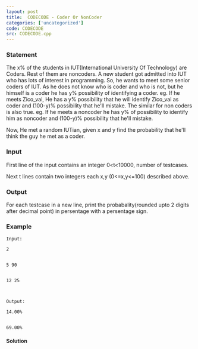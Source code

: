 ```yaml
---
layout: post
title:  CODECODE - Coder Or NonCoder
categories: ['uncategorized']
code: CODECODE
src: CODECODE.cpp
---
```


### **Statement**

The x% of the students in IUT(International University Of Technology) are
Coders. Rest of them are noncoders. A new student got admitted into IUT who
has lots of interest in programming. So, he wants to meet some senior coders
of IUT. As he does not know who is coder and who is not, but he himself is a
coder he has y% possibility of identifying a coder. eg. If he meets Zico_vai,
He has a y% possibility that he will identify Zico_vai as coder and (100-y)%
possibility that he'll mistake. The similar for non coders is also true. eg.
If he meets a noncoder he has y% of possibility to identify him as noncoder
and (100-y)% possibility that he'll mistake.

Now, He met a random IUTian, given x and y find the probability that he'll
think the guy he met as a coder.

### Input

First line of the input contains an integer 0<t<10000, number of testcases.

Next t lines contain two integers each x,y (0<=x,y<=100) described above.

### Output

For each testcase in a new line, print the probabality(rounded upto 2 digits
after decimal point) in persentage with a persentage sign.

### Example

    
    
    Input:
    2
    
    
    5 90
    
    
    12 25
    
    Output:
    14.00%
    
    
    69.00%



#### **Solution**




